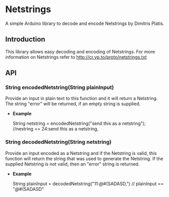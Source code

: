# Netstrings
A simple Arduino library to decode and encode Netstrings by Dimitris Platis.

## Introduction
This library allows easy decoding and encoding of Netstrings. For more information on Netstrings refer to http://cr.yp.to/proto/netstrings.txt

## API
### String encodedNetstring(String plainInput)
Provide an input in plain text to this function and it will return a Netstring. The string "error" will be returned, if an empty string is supplied.
* **Example**

    String netstring = encodedNetstring("send this as a netstring");
    //nestring == 24:send this as a netstring,

### String decodedNetstring(String netstring)
Provide an input encoded as a Netstring and if the Netstring is valid, this function will return the string that was used to generate the Netstring. If the supplied Netstring is not valid, then an "error" string is returned.

* **Example**

    String plainInput = decodedNetstring("11:*@*#(SADASD,")
    // plainInput == "*@*#(SADASD"